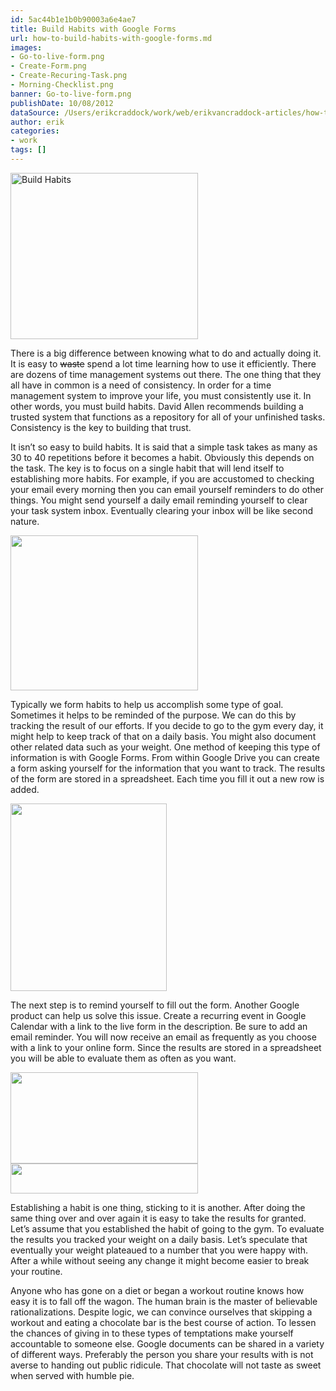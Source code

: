 ```yaml
---
id: 5ac44b1e1b0b90003a6e4ae7
title: Build Habits with Google Forms
url: how-to-build-habits-with-google-forms.md
images:
- Go-to-live-form.png
- Create-Form.png
- Create-Recuring-Task.png
- Morning-Checklist.png
banner: Go-to-live-form.png
publishDate: 10/08/2012
dataSource: /Users/erikcraddock/work/web/erikvancraddock-articles/how-to-build-habits-with-google-forms/how-to-build-habits-with-google-forms.md
author: erik
categories:
- work
tags: []
---
```

<img class="alignnone size-medium wp-image-578" title="Create Form" src="/images/5ac44b1e1b0b90003a6e4ae7/Create-Form.png" alt="Build Habits" width="300" height="266" />

There is a big difference between knowing what to do and actually doing it. It is easy to <span style="text-decoration: line-through;">waste</span> spend a lot time learning how to use it efficiently. There are dozens of time management systems out there. The one thing that they all have in common is a need of consistency. In order for a time management system to improve your life, you must consistently use it. In other words, you must build habits. David Allen recommends building a trusted system that functions as a repository for all of your unfinished tasks. Consistency is the key to building that trust.

It isn’t so easy to build habits. It is said that a simple task takes as many as 30 to 40 repetitions before it becomes a habit. Obviously this depends on the task. The key is to focus on a single habit that will lend itself to establishing more habits. For example, if you are accustomed to checking your email every morning then you can email yourself reminders to do other things. You might send yourself a daily email reminding yourself to clear your task system inbox. Eventually clearing your inbox will be like second nature.

<img class="alignnone size-medium wp-image-576" title="Morning Checklist" src="/images/5ac44b1e1b0b90003a6e4ae7/Morning-Checklist.png" alt="" width="300" height="248" />

Typically we form habits to help us accomplish some type of goal. Sometimes it helps to be reminded of the purpose. We can do this by tracking the result of our efforts. If you decide to go to the gym every day, it might help to keep track of that on a daily basis. You might also document other related data such as your weight. One method of keeping this type of information is with Google Forms. From within Google Drive you can create a form asking yourself for the information that you want to track. The results of the form are stored in a spreadsheet. Each time you fill it out a new row is added.

<img class="alignnone size-medium wp-image-574" title="Create Recuring Task" src="/images/5ac44b1e1b0b90003a6e4ae7/Create-Recuring-Task.png" alt="" width="250" height="300" />

The next step is to remind yourself to fill out the form. Another Google product can help us solve this issue. Create a recurring event in Google Calendar with a link to the live form in the description. Be sure to add an email reminder. You will now receive an email as frequently as you choose with a link to your online form. Since the results are stored in a spreadsheet you will be able to evaluate them as often as you want.

<img class="alignnone size-medium wp-image-575" title="Go to live form" src="/images/5ac44b1e1b0b90003a6e4ae7/Go-to-live-form.png" alt="" width="300" height="146" />

<img class="alignnone size-medium wp-image-577" title="Reminder Email" src="/images/5ac44b1e1b0b90003a6e4ae7/Reminder-Email.png" alt="" width="300" height="48" />

Establishing a habit is one thing, sticking to it is another. After doing the same thing over and over again it is easy to take the results for granted. Let’s assume that you established the habit of going to the gym. To evaluate the results you tracked your weight on a daily basis. Let’s speculate that eventually your weight plateaued to a number that you were happy with. After a while without seeing any change it might become easier to break your routine.

Anyone who has gone on a diet or began a workout routine knows how easy it is to fall off the wagon. The human brain is the master of believable rationalizations. Despite logic, we can convince ourselves that skipping a workout and eating a chocolate bar is the best course of action. To lessen the chances of giving in to these types of temptations make yourself accountable to someone else. Google documents can be shared in a variety of different ways. Preferably the person you share your results with is not averse to handing out public ridicule. That chocolate will not taste as sweet when served with humble pie.
